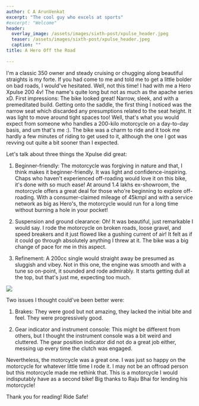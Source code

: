 ```yaml
---
author: C A ArunVenkat
excerpt: "The cool guy who excels at sports"
#excerpt: "Welcome"
header:
  overlay_image: /assets/images/sixth-post/xpulse_header.jpeg
  teaser: /assets/images/sixth-post/xpulse_header.jpeg
  caption: ""
title: A Hero Off the Road
      
---
```



I'm a classic 350 owner and steady cruising or chugging along beautiful straights is my forte. If you had come to me and told me to get a little bolder on bad roads, I would've hesitated. Well, not this time! I had with me a Hero Xpulse 200 4v! The name's quite long but not as much as the apache series xD. 
First impressions: The bike looked great! Narrow, sleek, and with a premeditated build. Getting onto the saddle, the first thing I noticed was the narrow seat which discarded any presumptions related to the seat height. It was light to move around tight spaces too! Well, that's what you would expect from someone who handles a 200-kilo motorcycle on a day-to-day basis, and um that's me :). The bike was a charm to ride and it took me hardly a few minutes of riding to get used to it, although the one I got was revving out quite a bit sooner than I expected.

Let's talk about three things the Xpulse did great:

1. Beginner-friendly: The motorcycle was forgiving in nature and that, I think makes it beginner-friendly. It was light and confidence-inspiring. Chaps who haven't experienced off-roading would love it on this bike, it's done with so much ease! At around 1.4 lakhs ex-showroom, the motorcycle offers a great deal for those who're beginning to explore off-roading. With a consumer-claimed mileage of 45kmpl and with a service network as big as Hero's, the motorcycle would run for a long time without burning a hole in your pocket!

2. Suspension and ground clearance: Oh! It was beautiful, just remarkable I would say. I rode the motorcycle on broken roads, loose gravel, and speed breakers and it just flowed like a gushing current of air! It felt as if it could go through absolutely anything I threw at it. The bike was a big change of pace for me in this aspect.

3. Refinement: A 200cc single would straight away be presumed as sluggish and vibey. Not in this one, the engine was smooth and with a tune so on-point, it sounded and rode admirably. It starts getting dull at the top, but that's just me, expecting too much. 

![](/assets/images/sixth-post/xpulse.jpeg)

Two issues I thought could've been better were:

1. Brakes: They were good but not amazing, they lacked the initial bite and feel. They were progressively good. 

2. Gear indicator and instrument console: This might be different from others, but I thought the instrument console was a bit weird and cluttered. The gear position indicator did not do a great job either, messing up every time the clutch was engaged.

Nevertheless, the motorcycle was a great one. I was just so happy on the motorcycle for whatever little time I rode it. I may not be an offroad person but this motorcycle made me rethink that. This is a motorcycle I would indisputably have as a second bike!
Big thanks to Raju Bhai for lending his motorcycle!

Thank you for reading! Ride Safe!